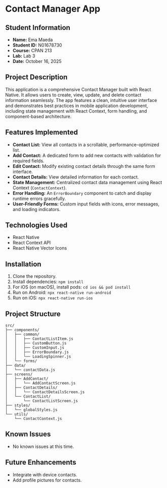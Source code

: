 # Contact Manager App

## Student Information

- **Name:** Ema Maeda
- **Student ID:** N01678730
- **Course:** CPAN 213
- **Lab:** Lab 3
- **Date:** October 16, 2025

## Project Description

This application is a comprehensive Contact Manager built with React Native. It allows users to create, view, update, and delete contact information seamlessly. The app features a clean, intuitive user interface and demonstrates best practices in mobile application development, including state management with React Context, form handling, and component-based architecture.

## Features Implemented

- **Contact List:** View all contacts in a scrollable, performance-optimized list.
- **Add Contact:** A dedicated form to add new contacts with validation for required fields.
- **Edit Contact:** Modify existing contact details through the same form interface.
- **Contact Details:** View detailed information for each contact.
- **State Management:** Centralized contact data management using React Context (`ContactContext`).
- **Error Handling:** An `ErrorBoundary` component to catch and display runtime errors gracefully.
- **User-Friendly Forms:** Custom input fields with icons, error messages, and loading indicators.

## Technologies Used

- React Native
- React Context API
- React Native Vector Icons

## Installation

1. Clone the repository.
2. Install dependencies: `npm install`
3. For iOS (on macOS), install pods: `cd ios && pod install`
4. Run on Android: `npx react-native run-android`
5. Run on iOS: `npx react-native run-ios`

## Project Structure

```
src/
├── components/
│   ├── common/
│   │   ├── ContactListItem.js
│   │   ├── CustomButton.js
│   │   ├── CustomInput.js
│   │   ├── ErrorBoundary.js
│   │   └── LoadingSpinner.js
│   └── forms/
├── data/
│   └── contactData.js
├── screens/
│   ├── AddContact/
│   │   └── AddContactScreen.js
│   ├── ContactDetails/
│   │   └── ContactDetailsScreen.js
│   └── ContactList/
│       └── ContactListScreen.js
├── styles/
│   └── globalStyles.js
└── utils/
    └── ContactContext.js
```

## Known Issues

- No known issues at this time.

## Future Enhancements

- Integrate with device contacts.
- Add profile pictures for contacts.
